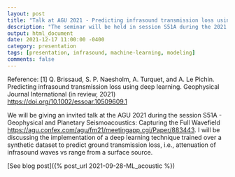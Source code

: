 ```yaml
---
layout: post
title: "Talk at AGU 2021 - Predicting infrasound transmission loss using deep learning"
description: "The seminar will be held in session S51A during the 2021 American Geophysical Union conference in New Orleans"
output: html_document
date: 2021-12-17 11:00:00 -0400
category: presentation
tags: [presentation, infrasound, machine-learning, modeling]
comments: false
---
```


Reference:
[1] Q. Brissaud, S. P. Naesholm, A. Turquet, and A. Le Pichin. Predicting infrasound transmission loss using deep learning. Geophysical Journal International (in review, 2021)
<https://doi.org/10.1002/essoar.10509609.1>


We will be giving an invited talk at the AGU 2021 during the session S51A - Geophysical and Planetary Seismoacoustics: Capturing the Full Wavefield <https://agu.confex.com/agu/fm21/meetingapp.cgi/Paper/883443>. I will be discussing the implementation of a deep learning technique trained over a synthetic dataset to predict ground transmission loss, i.e., attenuation of infrasound waves vs range from a surface source.

[See blog post]({% post_url 2021-09-28-ML_acoustic %})

<object 
  data="/images/17.12.2021_infrAI_AGU.pdf" 
  width="1000" 
  height="1000" 
  type="application/pdf"></object>

<br/>